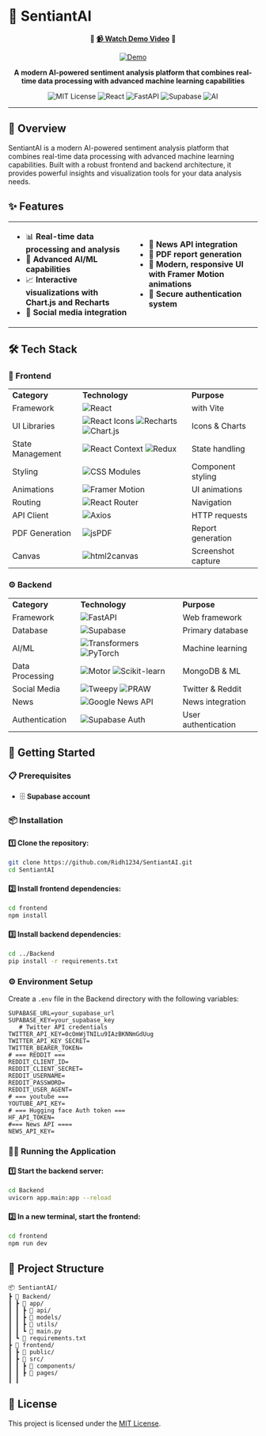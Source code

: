 # 💭 SentiantAI

<div align="center">

🎥 **[📹 Watch Demo Video](https://drive.google.com/file/d/1jMhOr-MFE0CfSvO6rZZU2uRJMS1IeTTx/view)** 🎥

[![Demo](https://img.shields.io/badge/🎬_Demo-Watch_Now-red?style=for-the-badge&logo=youtube&logoColor=white)](https://drive.google.com/file/d/1jMhOr-MFE0CfSvO6rZZU2uRJMS1IeTTx/view)

**A modern AI-powered sentiment analysis platform that combines real-time data processing with advanced machine learning capabilities**

![MIT License](https://img.shields.io/badge/License-MIT-blue.svg)
![React](https://img.shields.io/badge/React-19-61DAFB?logo=react)
![FastAPI](https://img.shields.io/badge/FastAPI-Python-009688?logo=fastapi)
![Supabase](https://img.shields.io/badge/Supabase-Database-3ECF8E?logo=supabase)
![AI](https://img.shields.io/badge/AI-Sentiment_Analysis-FF6B6B?logo=openai)

</div>

---

## 🚀 Overview

SentiantAI is a modern AI-powered sentiment analysis platform that combines real-time data processing with advanced machine learning capabilities. Built with a robust frontend and backend architecture, it provides powerful insights and visualization tools for your data analysis needs.

## ✨ Features

<table>
<tr>
<td>

- 📊 **Real-time data processing and analysis**
- 🤖 **Advanced AI/ML capabilities**
- 📈 **Interactive visualizations with Chart.js and Recharts**
- 📱 **Social media integration**

</td>
<td>

- 📰 **News API integration**
- 📄 **PDF report generation**
- 🎨 **Modern, responsive UI with Framer Motion animations**
- 🔐 **Secure authentication system**

</td>
</tr>
</table>

## 🛠️ Tech Stack

### 🎨 Frontend
<table>
<tr>
<td><strong>Category</strong></td>
<td><strong>Technology</strong></td>
<td><strong>Purpose</strong></td>
</tr>
<tr>
<td>Framework</td>
<td><img src="https://img.shields.io/badge/React-19-61DAFB?logo=react&logoColor=white" alt="React"></td>
<td>with Vite</td>
</tr>
<tr>
<td>UI Libraries</td>
<td><img src="https://img.shields.io/badge/React_Icons-FF6B6B?logo=react&logoColor=white" alt="React Icons"> <img src="https://img.shields.io/badge/Recharts-8884D8" alt="Recharts"> <img src="https://img.shields.io/badge/Chart.js-FF6384?logo=chartdotjs&logoColor=white" alt="Chart.js"></td>
<td>Icons & Charts</td>
</tr>
<tr>
<td>State Management</td>
<td><img src="https://img.shields.io/badge/React_Context-61DAFB?logo=react&logoColor=white" alt="React Context"> <img src="https://img.shields.io/badge/Redux-764ABC?logo=redux&logoColor=white" alt="Redux"></td>
<td>State handling</td>
</tr>
<tr>
<td>Styling</td>
<td><img src="https://img.shields.io/badge/CSS_Modules-1572B6?logo=css3&logoColor=white" alt="CSS Modules"></td>
<td>Component styling</td>
</tr>
<tr>
<td>Animations</td>
<td><img src="https://img.shields.io/badge/Framer_Motion-0055FF?logo=framer&logoColor=white" alt="Framer Motion"></td>
<td>UI animations</td>
</tr>
<tr>
<td>Routing</td>
<td><img src="https://img.shields.io/badge/React_Router-CA4245?logo=reactrouter&logoColor=white" alt="React Router"></td>
<td>Navigation</td>
</tr>
<tr>
<td>API Client</td>
<td><img src="https://img.shields.io/badge/Axios-671DDF?logo=axios&logoColor=white" alt="Axios"></td>
<td>HTTP requests</td>
</tr>
<tr>
<td>PDF Generation</td>
<td><img src="https://img.shields.io/badge/jsPDF-FF6B6B" alt="jsPDF"></td>
<td>Report generation</td>
</tr>
<tr>
<td>Canvas</td>
<td><img src="https://img.shields.io/badge/html2canvas-4CAF50" alt="html2canvas"></td>
<td>Screenshot capture</td>
</tr>
</table>

### ⚙️ Backend
<table>
<tr>
<td><strong>Category</strong></td>
<td><strong>Technology</strong></td>
<td><strong>Purpose</strong></td>
</tr>
<tr>
<td>Framework</td>
<td><img src="https://img.shields.io/badge/FastAPI-009688?logo=fastapi&logoColor=white" alt="FastAPI"></td>
<td>Web framework</td>
</tr>
<tr>
<td>Database</td>
<td><img src="https://img.shields.io/badge/Supabase-3ECF8E?logo=supabase&logoColor=white" alt="Supabase"></td>
<td>Primary database</td>
</tr>
<tr>
<td>AI/ML</td>
<td><img src="https://img.shields.io/badge/Transformers-FFD43B?logo=python&logoColor=black" alt="Transformers"> <img src="https://img.shields.io/badge/PyTorch-EE4C2C?logo=pytorch&logoColor=white" alt="PyTorch"></td>
<td>Machine learning</td>
</tr>
<tr>
<td>Data Processing</td>
<td><img src="https://img.shields.io/badge/Motor-47A248?logo=mongodb&logoColor=white" alt="Motor"> <img src="https://img.shields.io/badge/Scikit_learn-F7931E?logo=scikitlearn&logoColor=white" alt="Scikit-learn"></td>
<td>MongoDB & ML</td>
</tr>
<tr>
<td>Social Media</td>
<td><img src="https://img.shields.io/badge/Tweepy-1DA1F2?logo=twitter&logoColor=white" alt="Tweepy"> <img src="https://img.shields.io/badge/PRAW-FF4500?logo=reddit&logoColor=white" alt="PRAW"></td>
<td>Twitter & Reddit</td>
</tr>
<tr>
<td>News</td>
<td><img src="https://img.shields.io/badge/Google_News_API-4285F4?logo=google&logoColor=white" alt="Google News API"></td>
<td>News integration</td>
</tr>
<tr>
<td>Authentication</td>
<td><img src="https://img.shields.io/badge/Supabase_Auth-3ECF8E?logo=supabase&logoColor=white" alt="Supabase Auth"></td>
<td>User authentication</td>
</tr>
</table>

## 🚀 Getting Started

### 📋 Prerequisites
- 🗄️ **Supabase account**

### 📦 Installation

#### 1️⃣ Clone the repository:
```bash
git clone https://github.com/Ridh1234/SentiantAI.git
cd SentiantAI
```

#### 2️⃣ Install frontend dependencies:
```bash
cd frontend
npm install
```

#### 3️⃣ Install backend dependencies:
```bash
cd ../Backend
pip install -r requirements.txt
```

### ⚙️ Environment Setup

Create a `.env` file in the Backend directory with the following variables:

```env
SUPABASE_URL=your_supabase_url
SUPABASE_KEY=your_supabase_key
   # Twitter API credentials
TWITTER_API_KEY=0cOmWjTNILu9IAzBKNNmGdUug
TWITTER_API_KEY_SECRET=
TWITTER_BEARER_TOKEN=
# === REDDIT ===
REDDIT_CLIENT_ID=
REDDIT_CLIENT_SECRET=
REDDIT_USERNAME=
REDDIT_PASSWORD=
REDDIT_USER_AGENT=
# === youtube ===
YOUTUBE_API_KEY=
# === Hugging face Auth token ===
HF_API_TOKEN=
#=== News API ====
NEWS_API_KEY=
```

### 🏃‍♂️ Running the Application

#### 1️⃣ Start the backend server:
```bash
cd Backend
uvicorn app.main:app --reload
```

#### 2️⃣ In a new terminal, start the frontend:
```bash
cd frontend
npm run dev
```

## 📁 Project Structure

```
📦 SentiantAI/
┣ 📂 Backend/
┃ ┣ 📂 app/
┃ ┃ ┣ 📂 api/
┃ ┃ ┣ 📂 models/
┃ ┃ ┣ 📂 utils/
┃ ┃ ┗ 📜 main.py
┃ ┗ 📜 requirements.txt
┣ 📂 frontend/
┃ ┣ 📂 public/
┃ ┣ 📂 src/
┃ ┃ ┣ 📂 components/
┃ ┃ ┣ 📂 pages/
┃ ┃

```

## 📜 License

This project is licensed under the [MIT License](LICENSE).
